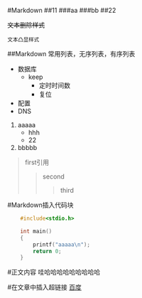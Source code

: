 #Markdown
##11
###aa
###bb
##22

~~文本删除样式~~

`文本凸显样式`

##Markdown 常用列表，无序列表，有序列表
* 数据库
	* keep
		* 定时时间数
		* 复位
* 配置
* DNS

1. aaaaa
	* hhh
	* 22
2. bbbbb

> first引用
> > second
> > > third

#Markdown插入代码块
```c
	#include<stdio.h>

	int main()
	{
		printf("aaaaa\n");
		return 0;
	}
```

#正文内容
哇哈哈哈哈哈哈哈哈哈

#在文章中插入超链接
[百度](https://www.baidu.com "跳转到百度")
